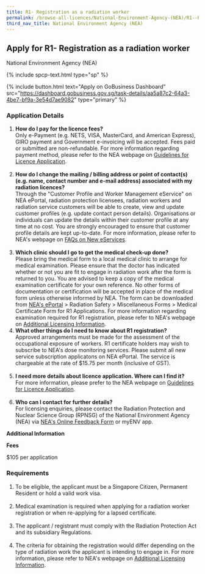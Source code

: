 ```yaml
---
title: R1- Registration as a radiation worker
permalink: /browse-all-licences/National-Environment-Agency-(NEA)/R1--Registration-as-a-radiation-worker
third_nav_title: National Environment Agency (NEA)
---
```


## Apply for R1- Registration as a radiation worker

National Environment Agency (NEA)

{% include spcp-text.html type="sp" %}

{% include button.html text="Apply on GoBusiness Dashboard" src="https://dashboard.gobusiness.gov.sg/task-details/aa5a87c2-64a3-4be7-bf9a-3e54d7ae9082" type="primary" %}

<H3>Application Details</H3>

<ol>
<li><strong>How do I pay for the licence fees?</strong><br />Only e-Payment (e.g. NETS, VISA, MasterCard, and American Express), GIRO payment and Government e-invoicing will be accepted. Fees paid or submitted are non-refundable. For more information regarding payment method, please refer to the NEA webpage on <a href="https://www.nea.gov.sg/our-services/radiation-safety/guidelines-for-licence-application">Guidelines for Licence Application</a>.<br /><br /></li>
<li><strong>How do I change the mailing / billing address or point of contact(s) (e.g. name, contact number and e-mail address) associated with my radiation licences?</strong><br />Through the "Customer Profile and Worker Management eService" on NEA ePortal, radiation protection licensees, radiation workers and radiation service customers will be able to create, view and update customer profiles (e.g. update contact person details). Organisations or individuals can update the details within their customer profile at any time at no cost. You are strongly encouraged to ensure that customer profile details are kept up-to-date. For more information, please refer to NEA's webpage on <a href="https://www.nea.gov.sg/our-services/radiation-safety/changes-in-2023/faqs-on-new-eservices">FAQs on New eServices</a>.<br /><br /></li>
<li><strong>Which clinic should I go to get the medical check-up done?</strong><br />Please bring the medical form to a local medical clinic to arrange for medical examination. Please ensure that the doctor has indicated whether or not you are fit to engage in radiation work after the form is returned to you. You are advised to keep a copy of the medical examination certificate for your own reference. No other forms of documentation or certification will be accepted in place of the medical form unless otherwise informed by NEA. The form can be downloaded from <a href="https://www.eportal.nea.gov.sg/category/Radiation%20Safety">NEA's ePortal</a> > Radiation Safety > Miscellaneous Forms > Medical Certificate Form for R1 Applications. For more information regarding examination required for R1 registration, please refer to NEA's webpage on <a href="https://www.nea.gov.sg/our-services/radiation-safety/guidelines-for-licence-application-additional-licensing-information">Additional Licensing Information</a>.</li>
<li><strong>What other things do I need to know about R1 registration?</strong><br />Approved arrangements must be made for the assessment of the occupational exposure of workers. R1 certificate holders may wish to subscribe to NEA's dose monitoring services. Please submit all new service subscription applicatons on NEA ePortal. The service is chargeable at the rate of $15.75 per month (inclusive of GST).<br /><br /></li>
<li><strong>I need more details about licence application. Where can I find it?</strong><br />For more information, please prefer to the NEA webpage on <a href="https://www.nea.gov.sg/our-services/radiation-safety/guidelines-for-licence-application">Guidelines for Licence Application</a>.<br /><br /></li>
<li><strong>Who can I contact for further details?</strong><br />For licensing enquiries, please contact the Radiation Protection and Nuclear Science Group (RPNSG) of the National Environment Agency (NEA) via <a href="https://www.nea.gov.sg/corporate-functions/feedback">NEA's Online Feedback Form</a> or myENV app.</li>
</ol>

<strong>Additional Information</strong>

<p><strong>Fees</strong></p>
<p>$105 per application</p>

<H3>Requirements</H3>

<ol>
<li>To be eligible, the applicant must be a Singapore Citizen, Permanent Resident or hold a valid work visa.<br /><br /></li>
<li>Medical examination is required when applying for a radiation worker registration or when re-applying for a lapsed certificate.<br /><br /></li>
<li>The applicant / registrant must comply with the Radiation Protection Act and its subsidiary Regulations.<br /><br /></li>
<li>The criteria for obtaining the registration would differ depending on the type of radiation work the applicant is intending to engage in. For more information, please refer to NEA's webpage on <a href="https://www.nea.gov.sg/our-services/radiation-safety/guidelines-for-licence-application-additional-licensing-information">Additional Licensing Information</a>.</li>
</ol>

